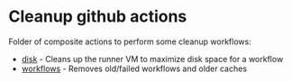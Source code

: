 # Cleanup github actions

Folder of composite actions to perform some cleanup workflows:

- [disk](./disk) - Cleans up the runner VM to maximize disk space for a workflow
- [workflows](./workflows) - Removes old/failed workflows and older caches
